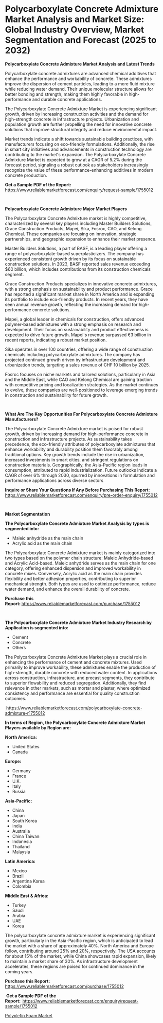 <p><h1>Polycarboxylate Concrete Admixture Market Analysis and Market Size: Global Industry Overview, Market Segmentation and Forecast (2025 to 2032)</h1></p><p><strong>Polycarboxylate Concrete Admixture Market Analysis and Latest Trends</strong></p>
<p><p>Polycarboxylate concrete admixtures are advanced chemical additives that enhance the performance and workability of concrete. These admixtures improve the dispersion of cement particles, leading to a more fluid mixture while reducing water demand. Their unique molecular structure allows for better bonding and strength, making them highly favorable in high-performance and durable concrete applications. </p><p>The Polycarboxylate Concrete Admixture Market is experiencing significant growth, driven by increasing construction activities and the demand for high-strength concrete in infrastructure projects. Urbanization and population growth are further propelling the need for innovative concrete solutions that improve structural integrity and reduce environmental impact. </p><p>Market trends indicate a shift towards sustainable building practices, with manufacturers focusing on eco-friendly formulations. Additionally, the rise in smart city initiatives and advancements in construction technology are contributing to the market's expansion. The Polycarboxylate Concrete Admixture Market is expected to grow at a CAGR of 5.2% during the forecast period, signaling a robust outlook as stakeholders increasingly recognize the value of these performance-enhancing additives in modern concrete production.</p></p>
<p><strong>Get a Sample PDF of the Report:&nbsp;</strong> <a href="https://www.reliablemarketforecast.com/enquiry/request-sample/1755012?utm_campaign=3049&utm_medium=2&utm_source=Github&utm_content=ia&utm_term=01042025&utm_id=polycarboxylate-concrete-admixture">https://www.reliablemarketforecast.com/enquiry/request-sample/1755012</a></p>
<p>&nbsp;</p>
<p><strong>Polycarboxylate Concrete Admixture Major Market Players</strong></p>
<p><p>The Polycarboxylate Concrete Admixture market is highly competitive, characterized by several key players including Master Builders Solutions, Grace Construction Products, Mapei, Sika, Fosroc, CAO, and Kelong Chemical. These companies are focusing on innovation, strategic partnerships, and geographic expansion to enhance their market presence.</p><p>Master Builders Solutions, a part of BASF, is a leading player offering a range of polycarboxylate-based superplasticizers. The company has experienced consistent growth driven by its focus on sustainable construction solutions. In 2023, BASF reported sales revenue exceeding $60 billion, which includes contributions from its construction chemicals segment.</p><p>Grace Construction Products specializes in innovative concrete admixtures, with a strong emphasis on sustainability and product performance. Grace has reported a significant market share in North America and is expanding its portfolio to include eco-friendly products. In recent years, they have seen annual revenue growth, reflecting the increasing demand for high-performance concrete solutions.</p><p>Mapei, a global leader in chemicals for construction, offers advanced polymer-based admixtures with a strong emphasis on research and development. Their focus on sustainability and product effectiveness is expected to drive future growth. Mapei's revenue surpassed €3 billion in recent reports, indicating a robust market position.</p><p>Sika operates in over 100 countries, offering a wide range of construction chemicals including polycarboxylate admixtures. The company has projected continued growth driven by infrastructure development and urbanization trends, targeting a sales revenue of CHF 10 billion by 2025.</p><p>Fosroc focuses on niche markets and tailored solutions, particularly in Asia and the Middle East, while CAO and Kelong Chemical are gaining traction with competitive pricing and localization strategies. As the market continues to evolve, these companies are well-positioned to leverage emerging trends in construction and sustainability for future growth.</p></p>
<p>&nbsp;</p>
<p><strong>What Are The Key Opportunities For Polycarboxylate Concrete Admixture Manufacturers?</strong></p>
<p><p>The Polycarboxylate Concrete Admixture market is poised for robust growth, driven by increasing demand for high-performance concrete in construction and infrastructure projects. As sustainability takes precedence, the eco-friendly attributes of polycarboxylate admixtures that enhance workability and durability position them favorably among traditional options. Key growth trends include the rise in urbanization, increased investments in smart cities, and stringent regulations on construction materials. Geographically, the Asia-Pacific region leads in consumption, attributed to rapid industrialization. Future outlooks indicate a CAGR of over 6% through 2030, spurred by innovations in formulation and performance applications across diverse sectors.</p></p>
<p><strong>Inquire or Share Your Questions If Any Before Purchasing This Report:</strong> <a href="https://www.reliablemarketforecast.com/enquiry/pre-order-enquiry/1755012?utm_campaign=3049&utm_medium=2&utm_source=Github&utm_content=ia&utm_term=01042025&utm_id=polycarboxylate-concrete-admixture">https://www.reliablemarketforecast.com/enquiry/pre-order-enquiry/1755012</a></p>
<p>&nbsp;</p>
<p><strong>Market Segmentation</strong></p>
<p><strong>The Polycarboxylate Concrete Admixture Market Analysis by types is segmented into:</strong></p>
<p><ul><li>Maleic anhydride as the main chain</li><li>Acrylic acid as the main chain</li></ul></p>
<p><p>The Polycarboxylate Concrete Admixture market is mainly categorized into two types based on the polymer chain structure: Maleic Anhydride-based and Acrylic Acid-based. Maleic anhydride serves as the main chain for one category, offering enhanced dispersion and improved workability in concrete mixes. Conversely, Acrylic acid as the main chain provides flexibility and better adhesion properties, contributing to superior mechanical strength. Both types are used to optimize performance, reduce water demand, and enhance the overall durability of concrete.</p></p>
<p><strong>Purchase this Report:&nbsp;</strong><a href="https://www.reliablemarketforecast.com/purchase/1755012?utm_campaign=3049&utm_medium=2&utm_source=Github&utm_content=ia&utm_term=01042025&utm_id=polycarboxylate-concrete-admixture">https://www.reliablemarketforecast.com/purchase/1755012</a></p>
<p>&nbsp;</p>
<p><strong>The Polycarboxylate Concrete Admixture Market Industry Research by Application is segmented into:</strong></p>
<p><ul><li>Cement</li><li>Concrete</li><li>Others</li></ul></p>
<p><p>The Polycarboxylate Concrete Admixture Market plays a crucial role in enhancing the performance of cement and concrete mixtures. Used primarily to improve workability, these admixtures enable the production of high-strength, durable concrete with reduced water content. In applications across construction, infrastructure, and precast segments, they contribute to superior flowability and reduced segregation. Additionally, they find relevance in other markets, such as mortar and plaster, where optimized consistency and performance are essential for quality construction outcomes.</p></p>
<p><a href="https://www.reliablemarketforecast.com/polycarboxylate-concrete-admixture-r1755012?utm_campaign=3049&utm_medium=2&utm_source=Github&utm_content=ia&utm_term=01042025&utm_id=polycarboxylate-concrete-admixture">&nbsp;https://www.reliablemarketforecast.com/polycarboxylate-concrete-admixture-r1755012</a></p>
<p><strong>In terms of Region, the Polycarboxylate Concrete Admixture Market Players available by Region are:</strong></p>
<p>
    <p> <strong> North America: </strong>
        <ul>
            <li>United States</li>
            <li>Canada</li>
        </ul>
        </p> 
    <p> <strong> Europe: </strong>
        <ul>
            <li>Germany</li>
            <li>France</li>
            <li>U.K.</li>
            <li>Italy</li>
            <li>Russia</li>
        </ul>
        </p> 
    <p> <strong> Asia-Pacific: </strong>
        <ul>
            <li>China</li>
            <li>Japan</li>
            <li>South Korea</li>
            <li>India</li>
            <li>Australia</li>
            <li>China Taiwan</li>
            <li>Indonesia</li>
            <li>Thailand</li>
            <li>Malaysia</li>
        </ul>
        </p> 
    <p> <strong> Latin America: </strong>
        <ul>
            <li>Mexico</li>
            <li>Brazil</li>
            <li>Argentina Korea</li>
            <li>Colombia</li>
        </ul>
        </p> 
    <p> <strong> Middle East & Africa: </strong>
        <ul>
            <li>Turkey</li>
            <li>Saudi</li>
            <li>Arabia</li>
            <li>UAE</li>
            <li>Korea</li>
        </ul>
    </p>
    </p>
<p><p>The polycarboxylate concrete admixture market is experiencing significant growth, particularly in the Asia-Pacific region, which is anticipated to lead the market with a share of approximately 40%. North America and Europe follow, contributing around 25% and 20%, respectively. The USA accounts for about 15% of the market, while China showcases rapid expansion, likely to maintain a market share of 30%. As infrastructure development accelerates, these regions are poised for continued dominance in the coming years.</p></p>
<p><strong>Purchase this Report: </strong><a href="https://www.reliablemarketforecast.com/purchase/1755012?utm_campaign=3049&utm_medium=2&utm_source=Github&utm_content=ia&utm_term=01042025&utm_id=polycarboxylate-concrete-admixture">https://www.reliablemarketforecast.com/purchase/1755012</a></p>
<p>&nbsp;<strong>Get a Sample PDF of the Report:&nbsp;&nbsp;</strong><a href="https://www.reliablemarketforecast.com/enquiry/request-sample/1755012?utm_campaign=3049&utm_medium=2&utm_source=Github&utm_content=ia&utm_term=01042025&utm_id=polycarboxylate-concrete-admixture">https://www.reliablemarketforecast.com/enquiry/request-sample/1755012</a></p>
<p><strong></strong></p>
<p><p><a href="https://github.com/muhjanaidu/Market-Research-Report-List-1/blob/main/polyolefin-foam-market.md?utm_campaign=3049&utm_medium=2&utm_source=Github&utm_content=ia&utm_term=01042025&utm_id=polycarboxylate-concrete-admixture">Polyolefin Foam Market</a></p></p>